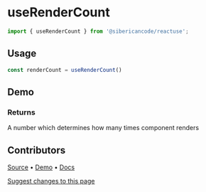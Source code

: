 <script setup>
import Demo from '../../components/demo.vue'
</script>

# useRenderCount

<!-- Hook returns count component render times -->

```typescript
import { useRenderCount } from '@sibericancode/reactuse';
```

## Usage
```typescript
const renderCount = useRenderCount()
```

## Demo

<Demo hook="useRenderCount" />

### Returns
A number which determines how many times component renders

## Contributors

[Source](https://github.com/siberiacancode/reactuse/blob/main/src/hooks/useTimeout/useTimeout.ts) • [Demo](https://github.com/siberiacancode/reactuse/blob/main/src/hooks/useTimeout/useTimeout.demo.ts) • [Docs](#)

[Suggest changes to this page](#)

